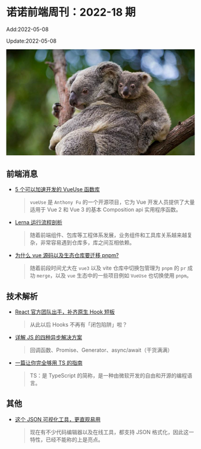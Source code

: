 <!--
 * @Description:
 * @Author: wangfuyuan
 * @Email: wangfuyuan@nnuo.com
 * @Date: 2022-05-08 14:32:06
 * @LastEditors: wangfuyuan
 * @LastEditTime: 2022-05-09 11:21:35
 * @FilePath: \nuofe-weekly1\2022\weekly-18.md
-->

# 诺诺前端周刊：2022-18 期

Add:2022-05-08

Update:2022-05-08

![202218](../images/2022/202218.jpg)

## 前端消息

- [5 个可以加速开发的 VueUse 函数库](https://mp.weixin.qq.com/s/_9N-3EilBlxQkY-SgidCEA)

  > `vueUse` 是 `Anthony Fu` 的一个开源项目，它为 Vue 开发人员提供了大量适用于 Vue 2 和 Vue 3 的基本 Composition api 实用程序函数。

- [Lerna 运行流程剖析](https://mp.weixin.qq.com/s/cTHhYZK3UMKfWnHpSoWurg)

  > 随着前端组件、包库等工程体系发展，业务组件和工具库关系越来越复杂，非常容易遇到仓库多，库之间互相依赖。

- [为什么 vue 源码以及生态仓库要迁移 pnpm?](https://mp.weixin.qq.com/s/EgTzleaX2bNRO9X-ebNLCg)

  > 随着前段时间尤大在 `vue3` 以及 vite 仓库中切换包管理为 `pnpm` 的 `pr` 成功 `merge`，以及 `vue` 生态中的一些项目例如 `VueUse` 也切换使用 `pnpm`。

## 技术解析

- [React 官方团队出手，补齐原生 Hook 短板](https://mp.weixin.qq.com/s/J_RUfn-kcynBme5FiE4mRg)

  > 从此以后 Hooks 不再有「闭包陷阱」啦？

- [详解 JS 的四种异步解决方案](https://mp.weixin.qq.com/s/tGfC5XVuWXuSbG7wFLuaag)

  > 回调函数、Promise、Generator、async/await（干货满满）

- [一篇让你完全够用 TS 的指南](https://mp.weixin.qq.com/s/ATtC01f1jnV6lDsZoxWOnQ)

  > TS：是 TypeScript 的简称，是一种由微软开发的自由和开源的编程语言。

## 其他

- [这个 JSON 可视化工具，更直观易用](https://mp.weixin.qq.com/s/FY1WaWFpg2MJbqUxl14a5Q)

  > 现在有不少代码编辑器以及在线工具，都支持 JSON 格式化，因此这一特性，已经不能称的上是亮点。
